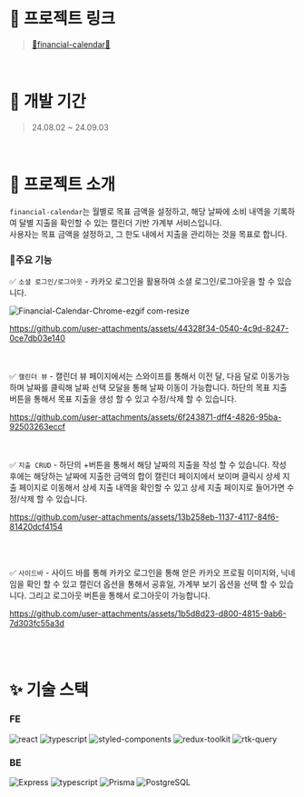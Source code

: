

# 🔗 프로젝트 링크

> [💸financial-calendar📆](https://www.financial-calendar-cws.store/)

<br/>

# 📅 개발 기간

> 24.08.02 ~ 24.09.03

<br/>

# 📖 프로젝트 소개
`financial-calendar`는 월별로 목표 금액을 설정하고, 해당 날짜에 소비 내역을 기록하여 달별 지출을 확인할 수 있는 캘린더 기반 가계부 서비스입니다. 
<br/>
사용자는 목표 금액을 설정하고, 그 한도 내에서 지출을 관리하는 것을 목표로 합니다.


### 📝주요 기능
✅ `소셜 로그인/로그아웃` - 카카오 로그인을 활용하여 소셜 로그인/로그아웃을 할 수 있습니다.


![Financial-Calendar-Chrome-ezgif com-resize](https://github.com/user-attachments/assets/b84c06e3-b2bd-4c49-a144-a5b4b59bc585)

https://github.com/user-attachments/assets/44328f34-0540-4c9d-8247-0ce7db03e140





<br><br>
✅ `캘린더 뷰` - 캘린더 뷰 페이지에서는 스와이프를 통해서 이전 달, 다음 달로 이동가능하며 날짜를 클릭해 날짜 선택 모달을 통해 날짜 이동이 가능합니다.
하단의 목표 지출 버튼을 통해서 목표 지출을 생성 할 수 있고 수정/삭제 할 수 있습니다.
  


https://github.com/user-attachments/assets/6f243871-dff4-4826-95ba-92503263eccf



<br><br>
✅ `지출 CRUD` - 하단의 +버튼을 통해서 해당 날짜의 지출을 작성 할 수 있습니다. 작성 후에는 해당하는 날짜에 지출한 금액의 합이 캘린더 페이지에서 보이며
클릭시 상세 지출 페이지로 이동해서 상세 지출 내역을 확인할 수 있고 상세 지출 페이지로 들어가면 수정/삭제 할 수 있습니다.





https://github.com/user-attachments/assets/13b258eb-1137-4117-84f6-81420dcf4154




<br><br>

✅ `사이드바` - 사이드 바를 통해 카카오 로그인을 통해 얻은 카카오 프로필 이미지와, 닉네임을 확인 할 수 있고 캘린더 옵션을 통해서 공휴일, 가계부 보기 옵션을
선택 할 수 있습니다. 그리고 로그아웃 버튼을 통해서 로그아웃이 가능합니다.



https://github.com/user-attachments/assets/1b5d8d23-d800-4815-9ab6-7d303fc55a3d



<br><br>

# ✨ 기술 스택

<h3>FE</h3>
<p align='left'>
  <img src="https://img.shields.io/badge/React-61DAFB?style=for-the-badge&logo=react&logoColor=ffffff" alt='react'> 
  <img src="https://img.shields.io/badge/typescript-3178C6?style=for-the-badge&logo=typescript&logoColor=ffffff" alt='typescript'>
  <img src="https://img.shields.io/badge/Styled Components-DB7093?style=for-the-badge&logo=styledcomponents&logoColor=ffffff" alt='styled-components'>
  <img src="https://img.shields.io/badge/Redux%20Toolkit-764ABC?style=for-the-badge&logo=redux&logoColor=ffffff" alt="redux-toolkit">
  <img src="https://img.shields.io/badge/RTK%20Query-9B6F3A?style=for-the-badge&logo=redux&logoColor=ffffff" alt="rtk-query">
</p>
<h3>BE</h3>
<p align='left'>
  <img src="https://img.shields.io/badge/Express-000000?style=for-the-badge&logo=express&logoColor=ffffff" alt="Express">
  <img src="https://img.shields.io/badge/typescript-3178C6?style=for-the-badge&logo=typescript&logoColor=ffffff" alt='typescript'>
  <img src="https://img.shields.io/badge/Prisma-2D3748?style=for-the-badge&logo=prisma&logoColor=ffffff" alt="Prisma">
  <img src="https://img.shields.io/badge/PostgreSQL-4169E1?style=for-the-badge&logo=postgresql&logoColor=ffffff" alt="PostgreSQL">
</p>


